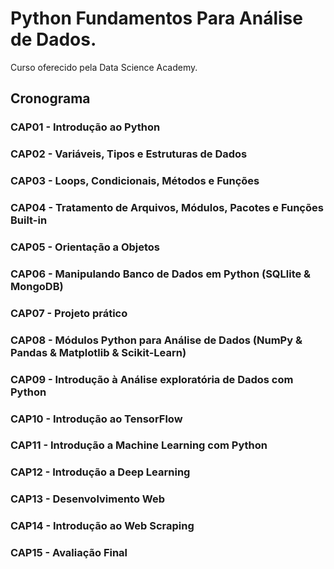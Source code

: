 # Python Fundamentos Para Análise de Dados.

 Curso oferecido pela Data Science Academy.
 
## Cronograma

### CAP01 - Introdução ao Python
### CAP02 - Variáveis, Tipos e Estruturas de Dados
### CAP03 - Loops, Condicionais, Métodos e Funções
### CAP04 - Tratamento de Arquivos, Módulos, Pacotes e Funções Built-in
### CAP05 - Orientação a Objetos
### CAP06 - Manipulando Banco de Dados em Python (SQLlite & MongoDB)
### CAP07 - Projeto prático
### CAP08 - Módulos Python para Análise de Dados (NumPy & Pandas & Matplotlib & Scikit-Learn)
### CAP09 - Introdução à Análise exploratória de Dados com Python
### CAP10 - Introdução ao TensorFlow
### CAP11 - Introdução a Machine Learning com Python
### CAP12 - Introdução a Deep Learning
### CAP13 - Desenvolvimento Web
### CAP14 - Introdução ao Web Scraping
### CAP15 - Avaliação Final




